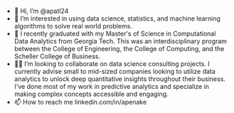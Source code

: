 - 👋 Hi, I’m @apatl24
- 👀 I’m interested in using data science, statistics, and machine learning algorithms to solve real world problems.
- 🌱 I recently graduated with my Master's of Science in Computational Data Analytics from Georgia Tech. This was an interdisciplinary program between the College of Engineering, the College of Computing, and the Scheller College of Business.
- :woman_technologist: I’m looking to collaborate on data science consulting projects. I currently advise small to mid-sized companies looking to utilize data analytics to unlock deep quantitative insights throughout their business. I've done most of my work in predictive analytics and specialize in making complex concepts accessible and engaging.
- 📫 How to reach me linkedin.com/in/apenake

<!---
apatl24/apatl24 is a ✨ special ✨ repository because its `README.md` (this file) appears on your GitHub profile.
You can click the Preview link to take a look at your changes.
--->

